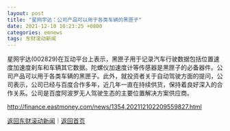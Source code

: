 ```yaml
---
layout: post
title: "星网宇达：公司产品可以用于各类车辆的黑匣子"
date: 2021-12-10 10:23:25 +0800
categories: emnews
tags: 东财滚动新闻
---
```


星网宇达(002829)在互动平台上表示，黑匣子用于记录汽车行驶数据包括位置速度加速度刹车和车辆其它数据。陀螺仪加速度计等传感器是黑匣子的必备器件。公司产品可以用于各类车辆的黑匣子。此外，就投资者关于自动驾驶方面的提问，公司表示，公司已经与百度合作多年，近几年一直在持续供货，保持着良好深入的合作关系。公司是百度阿波罗无人驾驶生态的主要位置解决方案供应商。

<http://finance.eastmoney.com/news/1354,202112102209559827.html>

[返回东财滚动新闻](//finews.withounder.com/emnews/)｜[返回首页](//finews.withounder.com/)